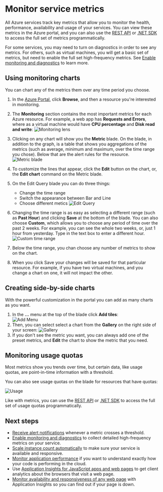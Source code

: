 <properties 
	pageTitle="Monitor service metrics" 
	description="Learn how to customize monitoring charts in Azure." 
	authors="stepsic-microsoft-com" 
	manager="ronmart" 
	editor="" 
	services="azure-portal"
documentationCenter=""/>

<tags 
	ms.service="azure-portal" 
	ms.workload="na" 
	ms.tgt_pltfrm="na" 
	ms.devlang="na" 
	ms.topic="article" 
	ms.date="04/28/2015" 
	ms.author="stepsic"/>

# Monitor service metrics

All Azure services track key metrics that allow you to monitor the health, performance, availability and usage of your services. You can view these metrics in the Azure portal, and you can also use the [REST API](https://msdn.microsoft.com/library/azure/dn931930.aspx) or [.NET SDK](https://www.nuget.org/packages/Microsoft.Azure.Insights/) to access the full set of metrics programmatically.

For some services, you may need to turn on diagnostics in order to see any metrics. For others, such as virtual machines, you will get a basic set of metrics, but need to enable the full set high-frequency metrics. See [Enable monitoring and diagnostics](./insights-how-to-use-diagnostics) to learn more.

## Using monitoring charts 

You can chart any of the metrics them over any time period you choose.

1. In the [Azure Portal](https://portal.azure.com/), click **Browse**, and then a resource you're interested in monitoring.

2. The **Monitoring** section contains the most important metrics for each Azure resource. For example, a web app has **Requests and Errors**, where as a virtual machine would have **CPU percentage** and **Disk read and write**:
    ![Monitoring lens](./media/insights-how-to-customize-monitoring/Insights_MonitoringChart.png)

3. Clicking on any chart will show you the **Metric** blade. On the blade, in addition to the graph, is a table that shows you aggregations of the metrics (such as average, minimum and maximum, over the time range you chose). Below that are the alert rules for the resource.
    ![Metric blade](./media/insights-how-to-customize-monitoring/Insights_MetricBlade.png)

4. To customize the lines that appear, click the **Edit** button on the chart, or, the **Edit chart** command on the Metric blade.

5. On the Edit Query blade you can do three things:
    - Change the time range
    - Switch the appearance between Bar and Line
    - Choose different metics
    ![Edit Query](./media/insights-how-to-customize-monitoring/Insights_EditQuery.png)

6. Changing the time range is as easy as selecting a different range (such as **Past Hour**) and clicking **Save** at the bottom of the blade. You can also choose **Custom**, which allows you to choose any period of time over the past 2 weeks. For example, you can see the whole two weeks, or, just 1 hour from yesterday. Type in the text box to enter a different hour.
    ![Custom time range](./media/insights-how-to-customize-monitoring/Insights_CustomTime.png)

7. Below the time range, you chan choose any number of metrics to show on the chart.

8. When you click Save your changes will be saved for that particular resource. For example, if you have two virtual machines, and you change a chart on one, it will not impact the other.

## Creating side-by-side charts

With the powerful customization in the portal you can add as many charts as you want.

1. In the **...** menu at the top of the blade click **Add tiles**:  
    ![Add Menu](./media/insights-how-to-customize-monitoring/Insights_AddMenu.png)
2. Then, you can select select a chart from the **Gallery** on the right side of your screen:
    ![Gallery](./media/insights-how-to-customize-monitoring/Insights_Gallery.png)
3. If you don't see the metric you want, you can always add one of the preset metrics, and **Edit** the chart to show the metric that you need. 

## Monitoring usage quotas

Most metrics show you trends over time, but certain data, like usage quotas, are point-in-time information with a threshold.

You can also see usage quotas on the blade for resources that have quotas: 

![Usage](./media/insights-how-to-customize-monitoring/Insights_UsageChart.png)

Like with metrics, you can use the [REST API](https://msdn.microsoft.com/library/azure/dn931963.aspx) or [.NET SDK](https://www.nuget.org/packages/Microsoft.Azure.Insights/) to access the full set of usage quotas programmatically.

## Next steps

* [Receive alert notifications](./insights-receive-alert-notifications) whenever a metric crosses a threshold.
* [Enable monitoring and diagnostics](./insights-how-to-use-diagnostics) to collect detailed high-frequency metrics on your service.
* [Scale instance count automatically](./insights-how-to-scale) to make sure your service is available and responsive.
* [Monitor application performance](./insights-perf-analytics) if you want to understand exactly how your code is performing in the cloud.
* Use [Application Insights for JavaScript apps and web pages](./app-insights-web-track-usage/) to get client analytics about the browsers that visit a web page.
* [Monitor availability and responsiveness of any web page](./app-insights-monitor-web-app-availability/) with Application Insights so you can find out if your page is down.
